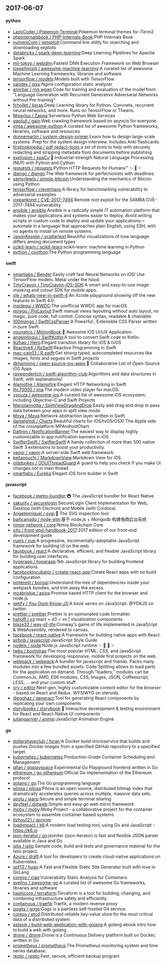 ## 2017-06-07

#### python
* [LazoCoder / Pokemon-Terminal](https://github.com/LazoCoder/Pokemon-Terminal):Pokemon terminal themes for iTerm2.
* [phpinternalsbook / PHP-Internals-Book](https://github.com/phpinternalsbook/PHP-Internals-Book):PHP Internals Book
* [vulnersCom / getsploit](https://github.com/vulnersCom/getsploit):Command line utility for searching and downloading exploits
* [databricks / spark-deep-learning](https://github.com/databricks/spark-deep-learning):Deep Learning Pipelines for Apache Spark
* [mil-tokyo / webdnn](https://github.com/mil-tokyo/webdnn):Fastest DNN Execution Framework on Web Browser
* [josephmisiti / awesome-machine-learning](https://github.com/josephmisiti/awesome-machine-learning):A curated list of awesome Machine Learning frameworks, libraries and software.
* [tensorflow / models](https://github.com/tensorflow/models):Models built with TensorFlow
* [yandex / gixy](https://github.com/yandex/gixy):Nginx configuration static analyzer
* [amirbar / rnn.wgan](https://github.com/amirbar/rnn.wgan):Code for training and evaluation of the model from "Language Generation with Recurrent Generative Adversarial Networks without Pre-training"
* [fchollet / keras](https://github.com/fchollet/keras):Deep Learning library for Python. Convnets, recurrent neural networks, and more. Runs on TensorFlow or Theano.
* [Miserlou / Zappa](https://github.com/Miserlou/Zappa):Serverless Python Web Services
* [gaojiuli / gain](https://github.com/gaojiuli/gain):Web crawling framework based on asyncio for everyone.
* [vinta / awesome-python](https://github.com/vinta/awesome-python):A curated list of awesome Python frameworks, libraries, software and resources
* [donnemartin / system-design-primer](https://github.com/donnemartin/system-design-primer):Learn how to design large-scale systems. Prep for the system design interview. Includes Anki flashcards.
* [firstlookmedia / pdf-redact-tools](https://github.com/firstlookmedia/pdf-redact-tools):a set of tools to help with securely redacting and stripping metadata from documents before publishing
* [explosion / spaCy](https://github.com/explosion/spaCy):💫 Industrial-strength Natural Language Processing (NLP) with Python and Cython
* [requests / requests](https://github.com/requests/requests):Python HTTP Requests for Humans™ ✨ 🍰 ✨
* [django / django](https://github.com/django/django):The Web framework for perfectionists with deadlines.
* [samvrlewis / simple-bitcoin](https://github.com/samvrlewis/simple-bitcoin):Understanding the mechanics of Bitcoin using Python
* [tensorflow / cleverhans](https://github.com/tensorflow/cleverhans):A library for benchmarking vulnerability to adversarial examples
* [joxeankoret / CVE-2017-7494](https://github.com/joxeankoret/CVE-2017-7494):Remote root exploit for the SAMBA CVE-2017-7494 vulnerability
* [ansible / ansible](https://github.com/ansible/ansible):Ansible is a radically simple IT automation platform that makes your applications and systems easier to deploy. Avoid writing scripts or custom code to deploy and update your applications— automate in a language that approaches plain English, using SSH, with no agents to install on remote systems.
* [JasonKessler / scattertext](https://github.com/JasonKessler/scattertext):Beautiful visualizations of how language differs among document types
* [scikit-learn / scikit-learn](https://github.com/scikit-learn/scikit-learn):scikit-learn: machine learning in Python
* [python / cpython](https://github.com/python/cpython):The Python programming language

#### swift
* [xmartlabs / Bender](https://github.com/xmartlabs/Bender):Easily craft fast Neural Networks on iOS! Use TensorFlow models. Metal under the hood.
* [TinyCrayon / TinyCrayon-iOS-SDK](https://github.com/TinyCrayon/TinyCrayon-iOS-SDK):A smart and easy-to-use image masking and cutout SDK for mobile apps.
* [ole / whats-new-in-swift-4](https://github.com/ole/whats-new-in-swift-4):An Xcode playground showing off the new features in Swift 4.0.
* [insidegui / WWDC](https://github.com/insidegui/WWDC):The unofficial WWDC app for macOS
* [mirego / PinLayout](https://github.com/mirego/PinLayout):Swift manual views layouting without auto layout, no magic, pure code, full control. Concise syntax, readable & chainable
* [100mango / SwiftCssParser](https://github.com/100mango/SwiftCssParser):A Powerful , Extensible CSS Parser written in pure Swift.
* [younatics / MotionBook](https://github.com/younatics/MotionBook):📖 Awesome iOS UI/UX Application
* [angelolloqui / SwiftKotlin](https://github.com/angelolloqui/SwiftKotlin):A tool to convert Swift code to Kotlin.
* [lkzhao / Hero](https://github.com/lkzhao/Hero):Elegant transition library for iOS & tvOS
* [ReactiveX / RxSwift](https://github.com/ReactiveX/RxSwift):Reactive Programming in Swift
* [mac-cain13 / R.swift](https://github.com/mac-cain13/R.swift):Get strong typed, autocompleted resources like images, fonts and segues in Swift projects
* [dkhamsing / open-source-ios-apps](https://github.com/dkhamsing/open-source-ios-apps):📱 Collaborative List of Open-Source iOS Apps
* [raywenderlich / swift-algorithm-club](https://github.com/raywenderlich/swift-algorithm-club):Algorithms and data structures in Swift, with explanations!
* [Alamofire / Alamofire](https://github.com/Alamofire/Alamofire):Elegant HTTP Networking in Swift
* [lhc70000 / iina](https://github.com/lhc70000/iina):The modern video player for macOS.
* [vsouza / awesome-ios](https://github.com/vsouza/awesome-ios):A curated list of awesome iOS ecosystem, including Objective-C and Swift Projects
* [MarioIannotta / SplitViewDragAndDrop](https://github.com/MarioIannotta/SplitViewDragAndDrop):Easily add drag and drop to pass data between your apps in split view mode
* [Moya / Moya](https://github.com/Moya/Moya):Network abstraction layer written in Swift.
* [danielgindi / Charts](https://github.com/danielgindi/Charts):Beautiful charts for iOS/tvOS/OSX! The Apple side of the crossplatform MPAndroidChart.
* [Daltron / NotificationBanner](https://github.com/Daltron/NotificationBanner):The easiest way to display highly customizable in app notification banners in iOS
* [SwifterSwift / SwifterSwift](https://github.com/SwifterSwift/SwifterSwift):A handy collection of more than 500 native Swift 3 extensions to boost your productivity.
* [vapor / vapor](https://github.com/vapor/vapor):A server-side Swift web framework.
* [keitaoouchi / MarkdownView](https://github.com/keitaoouchi/MarkdownView):Markdown View for iOS.
* [olddonkey / ODUIThreadGuard](https://github.com/olddonkey/ODUIThreadGuard):A guard to help you check if you make UI changes not in main thread
* [xmartlabs / Eureka](https://github.com/xmartlabs/Eureka):Elegant iOS form builder in Swift

#### javascript
* [facebook / metro-bundler](https://github.com/facebook/metro-bundler):🚇 The JavaScript bundler for React Native.
* [sakurity / securelogin](https://github.com/sakurity/securelogin):SecureLogin Client Implementation for Web, Desktop (with Electron) and Mobile (with Cordova)
* [Angelmmiguel / svgi](https://github.com/Angelmmiguel/svgi):🔎 The SVG inspection tool
* [bailicangdu / node-elm](https://github.com/bailicangdu/node-elm):基于 node.js + Mongodb 构建电商后台系统
* [nimiq-network / core](https://github.com/nimiq-network/core):Nimiq Blockchain Core
* [xitu / front-end-handbook-2017](https://github.com/xitu/front-end-handbook-2017):2017 edition of our front-end development guide
* [vuejs / vue](https://github.com/vuejs/vue):A progressive, incrementally-adoptable JavaScript framework for building UI on the web.
* [facebook / react](https://github.com/facebook/react):A declarative, efficient, and flexible JavaScript library for building user interfaces.
* [hyperapp / hyperapp](https://github.com/hyperapp/hyperapp):1kb JavaScript library for building frontend applications.
* [facebookincubator / create-react-app](https://github.com/facebookincubator/create-react-app):Create React apps with no build configuration.
* [pinterest / bonsai](https://github.com/pinterest/bonsai):Understand the tree of dependencies inside your webpack bundles, and trim away the excess.
* [mzabriskie / axios](https://github.com/mzabriskie/axios):Promise based HTTP client for the browser and node.js
* [getify / You-Dont-Know-JS](https://github.com/getify/You-Dont-Know-JS):A book series on JavaScript. @YDKJS on twitter.
* [prettier / prettier](https://github.com/prettier/prettier):Prettier is an opinionated code formatter.
* [hshoff / vx](https://github.com/hshoff/vx):react + d3 = vx | visualization components
* [blaze33 / way-of-life](https://github.com/blaze33/way-of-life):Conway's game of life implemented in JavaScript & WebAssembly, rendered to canvas.
* [facebook / react-native](https://github.com/facebook/react-native):A framework for building native apps with React.
* [airbnb / javascript](https://github.com/airbnb/javascript):JavaScript Style Guide
* [nodejs / node](https://github.com/nodejs/node):Node.js JavaScript runtime ✨ 🐢 🚀 ✨
* [twbs / bootstrap](https://github.com/twbs/bootstrap):The most popular HTML, CSS, and JavaScript framework for developing responsive, mobile first projects on the web.
* [webpack / webpack](https://github.com/webpack/webpack):A bundler for javascript and friends. Packs many modules into a few bundled assets. Code Splitting allows to load parts for the application on demand. Through "loaders," modules can be CommonJs, AMD, ES6 modules, CSS, Images, JSON, Coffeescript, LESS, ... and your custom stuff.
* [ory / editor](https://github.com/ory/editor):Next-gen, highly customizable content editor for the browser - based on React and Redux. WYSIWYG on steroids.
* [diegohaz / generact](https://github.com/diegohaz/generact):Tool for generating React components by replicating your own components
* [storybooks / storybook](https://github.com/storybooks/storybook):📓 Interactive development & testing environment for React and React-Native UI components
* [juliangarnier / anime](https://github.com/juliangarnier/anime):JavaScript Animation Engine

#### go
* [dollarshaveclub / furan](https://github.com/dollarshaveclub/furan):A Docker build microservice that builds and pushes Docker images from a specified GitHub repository to a specified target.
* [kubernetes / kubernetes](https://github.com/kubernetes/kubernetes):Production-Grade Container Scheduling and Management
* [iafan / goplayspace](https://github.com/iafan/goplayspace):Experimental Go Playground frontend written in Go
* [ethereum / go-ethereum](https://github.com/ethereum/go-ethereum):Official Go implementation of the Ethereum protocol
* [golang / go](https://github.com/golang/go):The Go programming language
* [pilosa / pilosa](https://github.com/pilosa/pilosa):Pilosa is an open source, distributed bitmap index that dramatically accelerates queries across multiple, massive data sets.
* [spolu / warp](https://github.com/spolu/warp):Secure and simple terminal sharing
* [devfeel / dotweb](https://github.com/devfeel/dotweb):Simple and easy go web micro framework
* [moby / moby](https://github.com/moby/moby):Moby Project - a collaborative project for the container ecosystem to assemble container-based systems
* [dzhou121 / gonvim](https://github.com/dzhou121/gonvim):
* [loadimpact / k6](https://github.com/loadimpact/k6):A modern load testing tool, using Go and JavaScript - https://k6.io
* [json-iterator / go](https://github.com/json-iterator/go):jsoniter (json-iterator) is fast and flexible JSON parser available in Java and Go
* [istio / istio](https://github.com/istio/istio):Sample code, build and tests and governance material for the Istio project.
* [Azure / draft](https://github.com/Azure/draft):A tool for developers to create cloud-native applications on Kubernetes.
* [spf13 / hugo](https://github.com/spf13/hugo):A Fast and Flexible Static Site Generator built with love in GoLang
* [coreos / clair](https://github.com/coreos/clair):Vulnerability Static Analysis for Containers
* [avelino / awesome-go](https://github.com/avelino/awesome-go):A curated list of awesome Go frameworks, libraries and software
* [hashicorp / terraform](https://github.com/hashicorp/terraform):Terraform is a tool for building, changing, and combining infrastructure safely and efficiently.
* [containous / traefik](https://github.com/containous/traefik):Træfik, a modern reverse proxy
* [gogits / gogs](https://github.com/gogits/gogs):Gogs is a painless self-hosted Git service.
* [coreos / etcd](https://github.com/coreos/etcd):Distributed reliable key-value store for the most critical data of a distributed system
* [astaxie / build-web-application-with-golang](https://github.com/astaxie/build-web-application-with-golang):A golang ebook intro how to build a web with golang
* [drone / drone](https://github.com/drone/drone):Drone is a Continuous Delivery platform built on Docker, written in Go
* [prometheus / prometheus](https://github.com/prometheus/prometheus):The Prometheus monitoring system and time series database.
* [restic / restic](https://github.com/restic/restic):Fast, secure, efficient backup program
